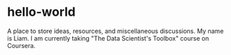 # hello-world
A place to store ideas, resources, and miscellaneous discussions.
My name is Liam. I am currently taking "The Data Scientist's Toolbox" course on Coursera.
